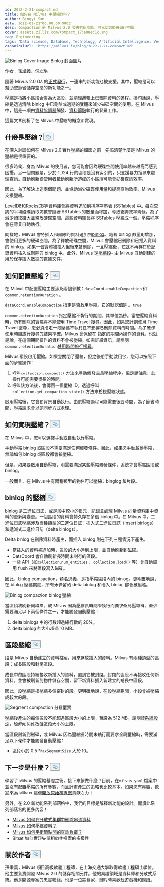 ```yaml
---
id: 2022-2-21-compact.md
title: 如何在 Milvus 中壓縮資料？
author: Bingyi Sun
date: 2022-02-21T00:00:00.000Z
desc: Compaction 是 Milvus 2.0 發佈的新功能，可協助您節省儲存空間。
cover: assets.zilliz.com/Compact_173a08ec1c.png
tag: Engineering
tags: 'Data science, Database, Technology, Artificial Intelligence, Vector Management'
canonicalUrl: 'https://milvus.io/blog/2022-2-21-compact.md'
---
```

<p>
  
   <span class="img-wrapper"> <img translate="no" src="https://assets.zilliz.com/Compact_173a08ec1c.png" alt="Binlog Cover Image" class="doc-image" id="binlog-cover-image" />
   </span> <span class="img-wrapper"> <span>Binlog 封面圖片</span> </span></p>
<p>作者：<a href="https://github.com/sunby">孫斌義</a>、<a href="https://www.linkedin.com/in/yiyun-n-2aa713163/">倪安琪</a></p>
<p>隨著 Milvus 2.0 GA 的<a href="https://milvus.io/blog/2022-1-25-annoucing-general-availability-of-milvus-2-0.md">正式發行</a>，一連串的新功能也被支援。其中，壓縮是可以幫助您節省儲存空間的新功能之一。</p>
<p>壓縮是指將小區段合併為大區段，並清理邏輯上已刪除資料的過程。換句話說，壓縮是透過清除 binlog 中已刪除或過期的實體來減少磁碟空間的使用。在 Milvus 中，這是一項由<a href="https://milvus.io/docs/v2.0.x/four_layers.md#Data-coordinator-data-coord">資料協調器</a>觸發、<a href="https://milvus.io/docs/v2.0.x/four_layers.md#Data-node">資料節點</a>執行的背景工作。</p>
<p>這篇文章剖析了在 Milvus 中壓縮的概念和實現。</p>
<h2 id="What-is-compaction" class="common-anchor-header">什麼是壓縮？<button data-href="#What-is-compaction" class="anchor-icon" translate="no">
      <svg translate="no"
        aria-hidden="true"
        focusable="false"
        height="20"
        version="1.1"
        viewBox="0 0 16 16"
        width="16"
      >
        <path
          fill="#0092E4"
          fill-rule="evenodd"
          d="M4 9h1v1H4c-1.5 0-3-1.69-3-3.5S2.55 3 4 3h4c1.45 0 3 1.69 3 3.5 0 1.41-.91 2.72-2 3.25V8.59c.58-.45 1-1.27 1-2.09C10 5.22 8.98 4 8 4H4c-.98 0-2 1.22-2 2.5S3 9 4 9zm9-3h-1v1h1c1 0 2 1.22 2 2.5S13.98 12 13 12H9c-.98 0-2-1.22-2-2.5 0-.83.42-1.64 1-2.09V6.25c-1.09.53-2 1.84-2 3.25C6 11.31 7.55 13 9 13h4c1.45 0 3-1.69 3-3.5S14.5 6 13 6z"
        ></path>
      </svg>
    </button></h2><p>在深入討論如何在 Milvus 2.0 實作壓縮的細節之前，先搞清楚什麼是 Milvus 的壓縮是很重要的。</p>
<p>很多時候，身為 Milvus 的使用者，您可能會因為硬碟空間使用率越來越高而感到困擾。另一個問題是，少於 1,024 行的區段是沒有索引的，只支援暴力搜尋來處理查詢。自動刷新或使用者啟動刷新所造成的小區段可能會妨礙查詢效率。</p>
<p>因此，為了解決上述兩個問題，並協助減少磁碟使用量和提高查詢效率，Milvus 支援壓縮。</p>
<p><a href="https://github.com/google/leveldb">LevelDB</a>和<a href="http://rocksdb.org/">RocksDB</a>等資料庫會將資料追加到排序字串表 (SSTables) 中。每次查詢的平均磁碟讀取次數會隨著 SSTables 的數量而增加，導致查詢效率降低。為了減少讀取擴大並釋放硬碟空間，這些資料庫會將 SSTables 壓縮成一個。壓縮程序會在背景自動執行。</p>
<p>同樣地，Milvus 會將插入和刪除的資料追加到<a href="https://github.com/milvus-io/milvus/blob/master/docs/developer_guides/chap08_binlog.md">binlog</a>。隨著 binlog 數量的增加，會使用更多的硬碟空間。為了釋放硬碟空間，Milvus 會壓縮已刪除和已插入資料的 binlog。如果一個實體被插入但後來被刪除，一旦壓縮後，它就不再存在於記錄資料插入或刪除的 binlog 中。此外，Milvus 還壓<a href="https://milvus.io/docs/v2.0.x/glossary.md#Segment">縮段</a>- 由 Milvus 自動創建的用於保存插入數據的數據文件。</p>
<h2 id="How-to-configure-compaction" class="common-anchor-header">如何配置壓縮？<button data-href="#How-to-configure-compaction" class="anchor-icon" translate="no">
      <svg translate="no"
        aria-hidden="true"
        focusable="false"
        height="20"
        version="1.1"
        viewBox="0 0 16 16"
        width="16"
      >
        <path
          fill="#0092E4"
          fill-rule="evenodd"
          d="M4 9h1v1H4c-1.5 0-3-1.69-3-3.5S2.55 3 4 3h4c1.45 0 3 1.69 3 3.5 0 1.41-.91 2.72-2 3.25V8.59c.58-.45 1-1.27 1-2.09C10 5.22 8.98 4 8 4H4c-.98 0-2 1.22-2 2.5S3 9 4 9zm9-3h-1v1h1c1 0 2 1.22 2 2.5S13.98 12 13 12H9c-.98 0-2-1.22-2-2.5 0-.83.42-1.64 1-2.09V6.25c-1.09.53-2 1.84-2 3.25C6 11.31 7.55 13 9 13h4c1.45 0 3-1.69 3-3.5S14.5 6 13 6z"
        ></path>
      </svg>
    </button></h2><p>在 Milvus 中配置壓縮主要涉及兩個參數：<code translate="no">dataCoord.enableCompaction</code> 和<code translate="no">common.retentionDuration</code> 。</p>
<p><code translate="no">dataCoord.enableCompaction</code> 指定是否啟用壓縮。它的默認值是 。<code translate="no">true</code></p>
<p><code translate="no">common.retentionDuration</code> 指定壓縮不執行的期間。其單位為秒。當您壓縮資料時，所有刪除的實體將不能使用 Time Travel 搜尋。因此，如果您計劃使用 Time Travel 搜尋，您必須指定一段壓縮不執行且不影響已刪除資料的時間。為了確保使用時間旅行搜尋的結果準確，Milvus 會保留在 指定的期間內操作的資料。也就是說，在這個期間操作的資料不會被壓縮。如需詳細資訊，請參閱<code translate="no">common.retentionDuration</code><a href="https://milvus.io/docs/v2.0.x/timetravel.md">使用時間旅行搜尋</a>。</p>
<p>Milvus 預設啟用壓縮。如果您關閉了壓縮，但之後想手動啟用它，您可以按照下面的步驟操作：</p>
<ol>
<li>呼叫<code translate="no">collection.compact()</code> 方法來手動觸發全局壓縮程序。但是請注意，此操作可能需要很長的時間。</li>
<li>呼叫該方法後，會傳回一個壓縮 ID。透過呼叫<code translate="no">collection.get_compaction_state()</code> 方法來檢視壓縮狀態。</li>
</ol>
<p>啟用壓縮後，它會在背景自動執行。由於壓縮過程可能需要很長時間，為了節省時間，壓縮請求會以非同步方式處理。</p>
<h2 id="How-to-implement-compaction" class="common-anchor-header">如何實現壓縮？<button data-href="#How-to-implement-compaction" class="anchor-icon" translate="no">
      <svg translate="no"
        aria-hidden="true"
        focusable="false"
        height="20"
        version="1.1"
        viewBox="0 0 16 16"
        width="16"
      >
        <path
          fill="#0092E4"
          fill-rule="evenodd"
          d="M4 9h1v1H4c-1.5 0-3-1.69-3-3.5S2.55 3 4 3h4c1.45 0 3 1.69 3 3.5 0 1.41-.91 2.72-2 3.25V8.59c.58-.45 1-1.27 1-2.09C10 5.22 8.98 4 8 4H4c-.98 0-2 1.22-2 2.5S3 9 4 9zm9-3h-1v1h1c1 0 2 1.22 2 2.5S13.98 12 13 12H9c-.98 0-2-1.22-2-2.5 0-.83.42-1.64 1-2.09V6.25c-1.09.53-2 1.84-2 3.25C6 11.31 7.55 13 9 13h4c1.45 0 3-1.69 3-3.5S14.5 6 13 6z"
        ></path>
      </svg>
    </button></h2><p>在 Milvus 中，您可以選擇手動或自動執行壓縮。</p>
<p>手動壓縮 binlog 或區段不需要滿足任何觸發條件。因此，如果您手動啟動壓縮，無論如何 binlog 或區段都會被壓縮。</p>
<p>但是，如果要啟用自動壓縮，則需要滿足某些壓縮觸發條件，系統才會壓縮區段或 binlog。</p>
<p>一般而言，在 Milvus 中有兩種類型的物件可以壓縮：binglog 和片段。</p>
<h2 id="Binlog-compaction" class="common-anchor-header">binlog 的壓縮<button data-href="#Binlog-compaction" class="anchor-icon" translate="no">
      <svg translate="no"
        aria-hidden="true"
        focusable="false"
        height="20"
        version="1.1"
        viewBox="0 0 16 16"
        width="16"
      >
        <path
          fill="#0092E4"
          fill-rule="evenodd"
          d="M4 9h1v1H4c-1.5 0-3-1.69-3-3.5S2.55 3 4 3h4c1.45 0 3 1.69 3 3.5 0 1.41-.91 2.72-2 3.25V8.59c.58-.45 1-1.27 1-2.09C10 5.22 8.98 4 8 4H4c-.98 0-2 1.22-2 2.5S3 9 4 9zm9-3h-1v1h1c1 0 2 1.22 2 2.5S13.98 12 13 12H9c-.98 0-2-1.22-2-2.5 0-.83.42-1.64 1-2.09V6.25c-1.09.53-2 1.84-2 3.25C6 11.31 7.55 13 9 13h4c1.45 0 3-1.69 3-3.5S14.5 6 13 6z"
        ></path>
      </svg>
    </button></h2><p>binlog 是二進位日誌，或是段中較小的單元，記錄並處理 Milvus 向量資料庫中資料的更新與變更。一個區段的資料會持久存在多個 binlog 中。在 Milvus 中，二進位日誌壓縮涉及兩種類型的二進位日誌：插入式二進位日誌（insert binlogs）和遞減式二進位日誌（delta binlogs）。</p>
<p>Delta binlog 在刪除資料時產生，而插入 binlog 則在下列三種情況下產生。</p>
<ul>
<li>當插入的資料被追加時，區段的大小達到上限，並自動刷新到磁碟。</li>
<li>DataCoord 會自動刷新長時間未封存的區段。</li>
<li>一些 API（如<code translate="no">collection.num_entities</code> 、<code translate="no">collection.load()</code> 等）會自動調用 flush 來將區段寫入磁碟。</li>
</ul>
<p>因此，binlog compaction，顧名思義，是指壓縮區段內的 binlog。更明確地說，在 binlog 壓縮期間，所有未保留的 delta binlog 和插入 binlog 都會被壓縮。</p>
<p>
  
   <span class="img-wrapper"> <img translate="no" src="https://assets.zilliz.com/binlog_compaction_d7f8f910c8.png" alt="Binlog compaction" class="doc-image" id="binlog-compaction" />
   </span> <span class="img-wrapper"> <span>binlog 壓縮</span> </span></p>
<p>當區段被刷新到磁碟，或 Milvus 因為壓縮長時間未執行而要求全局壓縮時，至少需要滿足以下兩個條件之一，才能觸發自動壓縮：</p>
<ol>
<li>delta binlogs 中的行數超過總行數的 20%。</li>
<li>delta binlog 的大小超過 10 MB。</li>
</ol>
<h2 id="Segment-compaction" class="common-anchor-header">區段壓縮<button data-href="#Segment-compaction" class="anchor-icon" translate="no">
      <svg translate="no"
        aria-hidden="true"
        focusable="false"
        height="20"
        version="1.1"
        viewBox="0 0 16 16"
        width="16"
      >
        <path
          fill="#0092E4"
          fill-rule="evenodd"
          d="M4 9h1v1H4c-1.5 0-3-1.69-3-3.5S2.55 3 4 3h4c1.45 0 3 1.69 3 3.5 0 1.41-.91 2.72-2 3.25V8.59c.58-.45 1-1.27 1-2.09C10 5.22 8.98 4 8 4H4c-.98 0-2 1.22-2 2.5S3 9 4 9zm9-3h-1v1h1c1 0 2 1.22 2 2.5S13.98 12 13 12H9c-.98 0-2-1.22-2-2.5 0-.83.42-1.64 1-2.09V6.25c-1.09.53-2 1.84-2 3.25C6 11.31 7.55 13 9 13h4c1.45 0 3-1.69 3-3.5S14.5 6 13 6z"
        ></path>
      </svg>
    </button></h2><p><a href="https://milvus.io/docs/v2.0.x/glossary.md#Segment">段</a>是 Milvus 自動建立的資料檔案，用來存放插入的資料。Milvus 有兩種類型的區段：成長區段和封閉區段。</p>
<p>成長中的區段持續接收新插入的資料，直到它被封閉。封閉的區段不再接收任何新資料，並會被刷新到物件儲存空間，留下新資料插入新建立的成長中區段。</p>
<p>因此，段壓縮是指壓縮多個密封的段。更明確地說，在段壓縮期間，小段會被壓縮成較大的段。</p>
<p>
  
   <span class="img-wrapper"> <img translate="no" src="https://assets.zilliz.com/segment_compaction_92eecc0e55.jpeg" alt="Segment compaction" class="doc-image" id="segment-compaction" />
   </span> <span class="img-wrapper"> <span>分段壓實</span> </span></p>
<p>壓縮後產生的每個區段不能超過區段大小的上限，預設為 512 MB。請閱讀<a href="https://milvus.io/docs/v2.0.x/system_configuration.md">系統設定</a>，瞭解如何修改磁區段大小的上限。</p>
<p>當區段刷新到磁碟，或 Milvus 因為壓縮長時間未執行而要求全局壓縮時，需要滿足以下條件才能觸發自動壓縮：</p>
<ul>
<li>區段小於 0.5 *<code translate="no">MaxSegmentSize</code> 大於 10。</li>
</ul>
<h2 id="Whats-next" class="common-anchor-header">下一步是什麼？<button data-href="#Whats-next" class="anchor-icon" translate="no">
      <svg translate="no"
        aria-hidden="true"
        focusable="false"
        height="20"
        version="1.1"
        viewBox="0 0 16 16"
        width="16"
      >
        <path
          fill="#0092E4"
          fill-rule="evenodd"
          d="M4 9h1v1H4c-1.5 0-3-1.69-3-3.5S2.55 3 4 3h4c1.45 0 3 1.69 3 3.5 0 1.41-.91 2.72-2 3.25V8.59c.58-.45 1-1.27 1-2.09C10 5.22 8.98 4 8 4H4c-.98 0-2 1.22-2 2.5S3 9 4 9zm9-3h-1v1h1c1 0 2 1.22 2 2.5S13.98 12 13 12H9c-.98 0-2-1.22-2-2.5 0-.83.42-1.64 1-2.09V6.25c-1.09.53-2 1.84-2 3.25C6 11.31 7.55 13 9 13h4c1.45 0 3-1.69 3-3.5S14.5 6 13 6z"
        ></path>
      </svg>
    </button></h2><p>學習了 Milvus 的壓縮基礎之後，接下來該做什麼？目前，在<code translate="no">milvus.yaml</code> 檔案中並沒有配置壓縮的所有參數，而且計畫產生的策略也比較基本。如果您有興趣，歡迎來為 Milvus 這個<a href="https://github.com/milvus-io">開放原始碼專案</a>貢獻心力！</p>
<p>另外，在 2.0 新功能系列部落格中，我們的目標是解釋新功能的設計。閱讀此系列部落格的更多內容！</p>
<ul>
<li><a href="https://milvus.io/blog/2022-02-07-how-milvus-deletes-streaming-data-in-distributed-cluster.md">Milvus 如何在分散式集群中刪除串流資料</a></li>
<li><a href="https://milvus.io/blog/2022-2-21-compact.md">Milvus 如何壓縮資料？</a></li>
<li><a href="https://milvus.io/blog/2022-02-28-how-milvus-balances-query-load-across-nodes.md">Milvus 如何平衡節點間的查詢負載？</a></li>
<li><a href="https://milvus.io/blog/2022-2-14-bitset.md">Bitset 如何實現矢量相似性搜索的多樣性</a></li>
</ul>
<h2 id="About-the-author" class="common-anchor-header">關於作者<button data-href="#About-the-author" class="anchor-icon" translate="no">
      <svg translate="no"
        aria-hidden="true"
        focusable="false"
        height="20"
        version="1.1"
        viewBox="0 0 16 16"
        width="16"
      >
        <path
          fill="#0092E4"
          fill-rule="evenodd"
          d="M4 9h1v1H4c-1.5 0-3-1.69-3-3.5S2.55 3 4 3h4c1.45 0 3 1.69 3 3.5 0 1.41-.91 2.72-2 3.25V8.59c.58-.45 1-1.27 1-2.09C10 5.22 8.98 4 8 4H4c-.98 0-2 1.22-2 2.5S3 9 4 9zm9-3h-1v1h1c1 0 2 1.22 2 2.5S13.98 12 13 12H9c-.98 0-2-1.22-2-2.5 0-.83.42-1.64 1-2.09V6.25c-1.09.53-2 1.84-2 3.25C6 11.31 7.55 13 9 13h4c1.45 0 3-1.69 3-3.5S14.5 6 13 6z"
        ></path>
      </svg>
    </button></h2><p>孫秉義，Milvus 項目高級軟體工程師，在上海交通大學取得軟體工程碩士學位。他主要負責開發 Milvus 2.0 的儲存相關元件。他的興趣領域是資料庫和分散式系統。他是開源專案的忠實粉絲，也是一位美食家，閒暇時喜歡玩遊戲機和閱讀。</p>
